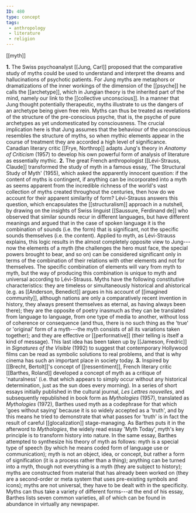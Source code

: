 ```yaml
---
ID: 480
type: concept
tags: 
 - anthropology
 - literature
 - religion
---
```


[[myth]]

 **1.** The Swiss
psychoanalyst [[Jung, Carl]]
proposed that the comparative study of myths could be used to understand
and interpret the dreams and hallucinations of psychotic patients. For
Jung myths are metaphors or dramatizations of the inner workings of the
dimension of the [[psyche]]
he calls the [[archetype]],
which in Jungian theory is the inherited part of the mind, namely our
link to the [[collective unconscious]]. In a manner
that Jung thought potentially therapeutic, myths illustrate to us the
dangers of an archetype being given free rein. Myths can thus be treated
as revelations of the structure of the pre-conscious psyche, that is,
the psyche of pure archetypes as yet undomesticated by consciousness.
The crucial implication here is that Jung assumes that the behaviour of
the unconscious resembles the structure of myths, so when mythic
elements appear in the course of treatment they are accorded a high
level of significance. Canadian literary critic [[Frye, Northrop]] adapts Jung's theory
in *Anatomy of Criticism* (1957) to develop his own powerful form of
analysis of literature as essentially mythic.
**2.** The great French anthropologist [[Lévi-Strauss, Claude]] transformed
the study of myth in a famous essay, 'The Structural Study of Myth'
(1955), which asked the apparently innocent question: if the content of
myths is contingent, if anything can be incorporated into a myth as
seems apparent from the incredible richness of the world's vast
collection of myths created throughout the centuries, then how do we
account for their apparent similarity of form? Lévi-Strauss answers this
question, which encapsulates the
[[structuralism]] approach in
a nutshell, by drawing on the insights of Swiss linguist [[Saussure, Ferdinand de]] who observed that
similar sounds recur in different languages, but have different meanings
and argued that in the case of spoken language it is the combination of
sounds (i.e. the form) that is significant, not the specific sounds
themselves (i.e. the content). Applied to myth, as Lévi-Strauss
explains, this logic results in the almost completely opposite view to
Jung---now the elements of a myth (the challenges the hero must face,
the special powers brought to bear, and so on) can be considered
significant only in terms of the combination of their relations with
other elements and not for themselves. The specific combination of
elements will vary from myth to myth, but the way of producing this
combination is unique to myth and universal according to Lévi-Strauss.
Myths have the following constitutive characteristics: they are timeless
or simultaneously historical and ahistorical (e.g. as [[Anderson, Benedict]] argues in his
account of [[imagined community]], although
nations are only a comparatively recent invention in history, they
always present themselves as eternal, as having always been there); they
are the opposite of poetry inasmuch as they can be translated from
language to language, from one type of media to another, without loss of
coherence or consequence (and thus, there is no such thing as the 'true'
or 'original' form of a myth---the myth consists of all its variations
taken together); and they are effective or
[[performative]] (their
telling is itself a kind of message). This last idea has been taken up
by [[Jameson, Fredric]] in
*Signatures of the Visible* (1992) to suggest that contemporary
Hollywood films can be read as symbolic solutions to real problems, and
that is why cinema has such an important place in society today.
**3.** Inspired by [[Brecht, Bertolt]]'s concept of
[[ressentiment]], French
literary critic [[Barthes, Roland]] developed a
concept of myth as a critique of 'naturalness' (i.e. that which appears
to simply occur without any historical determination, just as the sun
does every morning). In a series of short essays initially published in
the cultural journal, *Les Lettres nouvelles*, and subsequently
republished in book form as *Mythologies* (1957), translated as
*Mythologies* (1972), Barthes used myth as a codephrase for that which
'goes without saying' because it is so widely accepted as a 'truth', and
by this means he tried to demonstrate that what passes for 'truth' is in
fact the result of careful
[[glocalization]]
stage-managing. As Barthes puts it in the afterword to *Mythologies*,
the widely read essay 'Myth Today', myth's key principle is to transform
history into nature. In the same essay, Barthes attempted to synthesize
his theory of myth as follows: myth is a special type of speech (by
which he means coded form of language use or communication); myth is not
an object, idea, or concept, but rather a form of signification (it is a
process rather than a thing); anything can be turned into a myth, though
not everything is a myth (they are subject to history); myths are
constructed from material that has already been worked on (they are a
second-order or meta system that uses pre-existing symbols and icons);
myths are not universal, they have to be dealt with in the specificity.
Myths can thus take a variety of different forms---at the end of his
essay, Barthes lists seven common varieties, all of which can be found
in abundance in virtually any newspaper.

